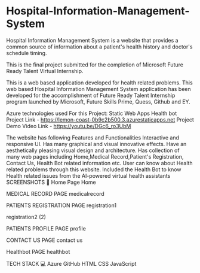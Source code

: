 # Hospital-Information-Management-System
Hospital Information Management System is a website that provides a common source of information about a patient's health history and doctor's schedule timing.

This is the final project submitted for the completion of Microsoft Future Ready Talent Virtual Internship.

This is a web based application developed for health related problems.
This web based Hospital Information Management System application has been developed for the accomplishment of Future Ready Talent Internship program launched by Microsoft, Future Skills Prime, Quess, Github and EY.

Azure technologies used For this Project:
Static Web Apps
Health bot
Project Link - https://lemon-coast-0b9c2b500.3.azurestaticapps.net
Project Demo Video Link - https://youtu.be/DGc6_ro3UbM


The website has following Features and Functionalities
Interactive and responsive UI.
Has many graphical and visual innovative effects.
Have an aesthetically pleasing visual design and architecture.
Has collection of many web pages including Home,Medical Record,Patient's Registration, Contact Us, Health Bot related information etc.
User can know about Health related problems through this website.
Included the Health Bot to know Health related issues from the AI-powered virtual health assistants
SCREENSHOTS 📸
Home Page
Home

MEDICAL RECORD PAGE
medicalrecord

PATIENTS REGISTRATION PAGE
registration1

registration2 (2)

PATIENTS PROFILE PAGE
profile

CONTACT US PAGE
contact us

Healthbot PAGE
healthbot


TECH STACK 💻
Azure
GitHub
HTML
CSS
JavaScript
